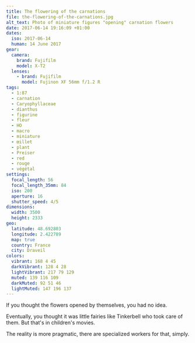 ```yaml
---
title: The flowering of the carnations
file: the-flowering-of-the-carnations.jpg
alt_text: Photo of miniature figures "opening" carnation flowers
date: 2017-06-14 19:16:09 +01:00
dates:
  iso: 2017-06-14
  human: 14 June 2017
gear:
  camera:
    brand: Fujifilm
    model: X-T2
  lenses:
    - brand: Fujifilm
      model: Fujinon XF 56mm f/1.2 R
tags:
  - 1:87
  - carnation
  - Caryophyllaceae
  - dianthus
  - figurine
  - fleur
  - HO
  - macro
  - miniature
  - œillet
  - plant
  - Preiser
  - red
  - rouge
  - végétal
settings:
  focal_length: 56
  focal_length_35mm: 84
  iso: 200
  aperture: 16
  shutter_speed: 4/5
dimensions:
  width: 3500
  height: 2333
geo:
  latitude: 48.692803
  longitude: 2.422789
  map: true
  country: France
  city: Draveil
colors:
  vibrant: 168 4 45
  darkVibrant: 128 4 28
  lightVibrant: 217 79 129
  muted: 139 116 109
  darkMuted: 92 51 46
  lightMuted: 147 196 137
---
```


If you thought the flowers opened by themselves, you had no idea.

Eventually, you thought it was little fairies like Tinkerbell who took care of them. But that's in children's movies.

The reality is more pragmatic, there are specialized workers for that, simply.
